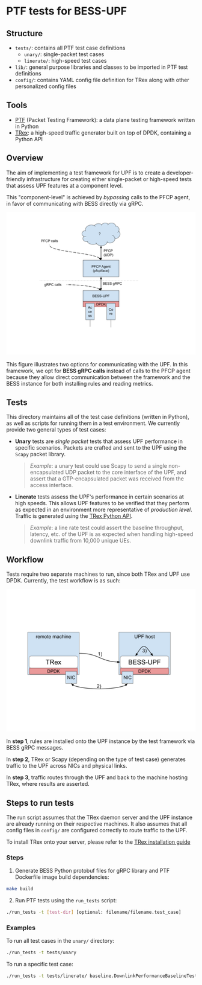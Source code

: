 <!-- SPDX-License-Identifier: Apache-2.0 -->
<!-- Copyright 2021 Open Networking Foundation -->
# PTF tests for BESS-UPF


## Structure
* `tests/`: contains all PTF test case definitions
    * `unary/`: single-packet test cases
    * `linerate/`: high-speed test cases
* `lib/`: general purpose libraries and classes to be imported in PTF
test definitions
* `config/`: contains YAML config file definition for TRex along with
other personalized config files

## Tools
* [PTF](https://github.com/p4lang/PTF) (Packet Testing Framework): a
data plane testing framework written in Python
* [TRex](https://github.com/cisco-system-traffic-generator/trex-core): a
high-speed traffic generator built on top of DPDK, containing a Python API

## Overview

The aim of implementing a test framework for UPF is to create a
developer-friendly infrastructure for creating either single-packet or
high-speed tests that assess UPF features at a component level.

This "component-level" is achieved by *bypassing* calls to the PFCP
agent, in favor of communicating with BESS directly via gRPC.

![Routes](docs/upf-access.svg)

This figure illustrates two options for communicating with the UPF.  In
this framework, we opt for **BESS gRPC calls** instead of calls to the PFCP
agent because they allow direct communication between the framework and
the BESS instance for both installing rules and reading metrics.

## Tests
This directory maintains all of the test case definitions (written in
Python), as well as scripts for running them in a test environment. We
currently provide two general types of test cases:

* **Unary** tests are *single packet* tests that assess UPF
performance in specific scenarios. Packets are crafted and sent to the
UPF using the `Scapy` packet library.
    > *Example*: a unary test could use Scapy to send a single
    non-encapsulated UDP packet to the core interface of the UPF, and
    assert that a GTP-encapsulated packet was received from the access
    interface.

* **Linerate** tests assess the UPF's performance in certain scenarios
at high speeds.  This allows UPF features to be verified that they
perform as expected in an environment more representative of *production
level*. Traffic is generated using the [TRex Python
API](https://github.com/cisco-system-traffic-generator/trex-core/blob/master/doc/trex_cookbook.asciidoc).
    > *Example*: a line rate test could assert the baseline throughput,
    latency, etc. of the UPF is as expected when handling high-speed
    downlink traffic from 10,000 unique UEs.

## Workflow
Tests require two separate machines to run, since both TRex and UPF
use DPDK. Currently, the test workflow is as such:

![Test](docs/test-run.svg)

In **step 1**, rules are installed onto the UPF instance by the test
framework via BESS gRPC messages.

In **step 2**, TRex or Scapy (depending on the type of test case)
generates traffic to the UPF across NICs and physical links.

In **step 3**, traffic routes through the UPF and back to the machine
hosting TRex, where results are asserted.

## Steps to run tests
The run script assumes that the TRex daemon server and the UPF
instance are already running on their respective machines. It also
assumes that all config files in `config/` are configured correctly to
route traffic to the UPF.

To install TRex onto your server, please refer to the [TRex installation
guide](https://trex-tgn.cisco.com/trex/doc/trex_manual.html#_download_and_installation)

### Steps
1. Generate BESS Python protobuf files for gRPC library and PTF
Dockerfile image build dependencies:
```bash
make build
```
2. Run PTF tests using the `run_tests` script:
```bash
./run_tests -t [test-dir] [optional: filename/filename.test_case]
```
### Examples
To run all test cases in the `unary/` directory:
```bash
./run_tests -t tests/unary
```
To run a specific test case:
```bash
./run_tests -t tests/linerate/ baseline.DownlinkPerformanceBaselineTest
```
